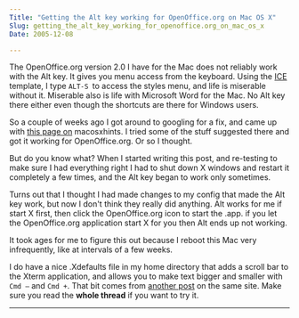```yaml
---
Title: "Getting the Alt key working for OpenOffice.org on Mac OS X"
Slug: getting_the_alt_key_working_for_openoffice.org_on_mac_os_x
Date: 2005-12-08

---
```

<div>

The OpenOffice.org version 2.0 I have for the Mac does not reliably work
with the Alt key. It gives you menu access from the keyboard. Using the
[ICE](http://ice.usq.edu.au/) template, I type `ALT-S `to access the
styles menu, and life is miserable without it. Miserable also is life
with Microsoft Word for the Mac. No Alt key there either even though the
shortcuts are there for Windows users.

So a couple of weeks ago I got around to googling for a fix, and came up
with [this page
on](http://www.macosxhints.com/article.php?story=20030704084450466)
macosxhints. I tried some of the stuff suggested there and got it
working for OpenOffice.org. Or so I thought.

But do you know what? When I started writing this post, and re-testing
to make sure I had everything right I had to shut down X windows and
restart it completely a few times, and the Alt key began to work only
sometimes.

Turns out that I thought I had made changes to my config that made the
Alt key work, but now I don't think they really did anything. Alt works
for me if start X first, then click the OpenOffice.org icon to start the
.app. if you let the OpenOffice.org application start X for you then Alt
ends up not working.

It took ages for me to figure this out because I reboot this Mac very
infrequently, like at intervals of a few weeks.

I do have a nice .Xdefaults file in my home directory that adds a scroll
bar to the Xterm application, and allows you to make text bigger and
smaller with `Cmd –` and `Cmd +`. That bit comes from [another
post](http://forums.macosxhints.com/showthread.php?t=8451&page=2) on the
same site. Make sure you read the **whole thread** if you want to try
it.

****

</div>
